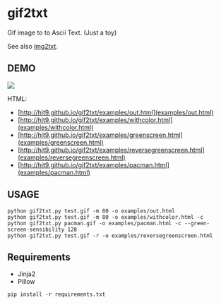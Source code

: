 gif2txt
=======

Gif image to to Ascii Text. (Just a toy)

See also [img2txt](https://github.com/hit9/img2txt).

DEMO
----

![](test.gif)

HTML: 

* [http://hit9.github.io/gif2txt/examples/out.html](examples/out.html)
* [http://hit9.github.io/gif2txt/examples/withcolor.html](examples/withcolor.html)
* [http://hit9.github.io/gif2txt/examples/greenscreen.html](examples/greenscreen.html)
* [http://hit9.github.io/gif2txt/examples/reversegreenscreen.html](examples/reversegreenscreen.html)
* [http://hit9.github.io/gif2txt/examples/pacman.html](examples/pacman.html)

USAGE
-----

```
python gif2txt.py test.gif -m 80 -o examples/out.html
python gif2txt.py test.gif -m 80 -o examples/withcolor.html -c
python gif2txt.py pacman.gif -o examples/pacman.html -c --green-screen-sensibility 128
python gif2txt.py test.gif -r -o examples/reversegreenscreen.html
```

Requirements
-----------

* Jinja2
* Pillow

```
pip install -r requirements.txt
```
